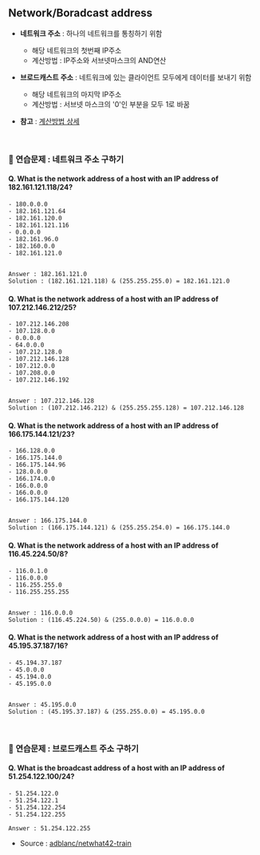 ## Network/Boradcast address
- **네트워크 주소** : 하나의 네트워크를 통칭하기 위함
    - 해당 네트워크의 첫번째 IP주소
    - 계산방법 : IP주소와 서브넷마스크의 AND연산
    
- **브로드캐스트 주소** : 네트워크에 있는 클라이언트 모두에게 데이터를 보내기 위함
    - 해당 네트워크의 마지막 IP주소
    - 계산방법 : 서브넷 마스크의 '0'인 부분을 모두 1로 바꿈
    
- **참고** : [계산방법 상세](https://sambalim.tistory.com/39)
<br>

### :speech_balloon: 연습문제 : 네트워크 주소 구하기
#### Q. What is the network address of a host with an IP address of 182.161.121.118/24?
    - 180.0.0.0
    - 182.161.121.64
    - 182.161.120.0
    - 182.161.121.116
    - 0.0.0.0
    - 182.161.96.0
    - 182.160.0.0
    - 182.161.121.0


    Answer : 182.161.121.0
    Solution : (182.161.121.118) & (255.255.255.0) = 182.161.121.0
    
#### Q. What is the network address of a host with an IP address of 107.212.146.212/25?
    - 107.212.146.208
    - 107.128.0.0
    - 0.0.0.0
    - 64.0.0.0
    - 107.212.128.0
    - 107.212.146.128
    - 107.212.0.0
    - 107.208.0.0
    - 107.212.146.192


    Answer : 107.212.146.128
    Solution : (107.212.146.212) & (255.255.255.128) = 107.212.146.128
    
#### Q. What is the network address of a host with an IP address of 166.175.144.121/23?
    - 166.128.0.0
    - 166.175.144.0
    - 166.175.144.96
    - 128.0.0.0
    - 166.174.0.0
    - 166.0.0.0
    - 166.0.0.0
    - 166.175.144.120


    Answer : 166.175.144.0
    Solution : (166.175.144.121) & (255.255.254.0) = 166.175.144.0
    
#### Q. What is the network address of a host with an IP address of 116.45.224.50/8?
    - 116.0.1.0
    - 116.0.0.0
    - 116.255.255.0
    - 116.255.255.255


    Answer : 116.0.0.0
    Solution : (116.45.224.50) & (255.0.0.0) = 116.0.0.0
    
#### Q. What is the network address of a host with an IP address of 45.195.37.187/16?
    - 45.194.37.187
    - 45.0.0.0
    - 45.194.0.0
    - 45.195.0.0


    Answer : 45.195.0.0
    Solution : (45.195.37.187) & (255.255.0.0) = 45.195.0.0
<br>

### :speech_balloon: 연습문제 : 브로드캐스트 주소 구하기
#### Q. What is the broadcast address of a host with an IP address of 51.254.122.100/24?
    - 51.254.122.0
    - 51.254.122.1
    - 51.254.122.254
    - 51.254.122.255

    Answer : 51.254.122.255
    

- Source : [adblanc/netwhat42-train](github.com/adblanc/netwhat42)
